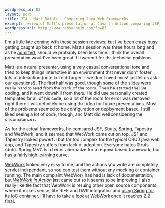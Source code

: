 ```yaml
--- 
wordpress_id: 83
layout: post
title: JIA - Matt Raible - Comparing Java Web Frameworks
excerpt: review of Matt's presentation at Java in Action comparing JSF, Struts, Spring, Tapestry, and WebWork
wordpress_url: http://www.robsanheim.com/?p=83
---
```

I'm a little late coming with these session reviews, but I've been crazy busy getting caught up back at home.  Matt's session was three hours long and as he <a href="http://raibledesigns.com/page/rd?anchor=java_in_action_presentations_and">admitted</a>, should've probably been less time.  I think the overall presentation would've been great if it weren't for the technical problems.  

Matt is a natural presenter, using a very casual conversational tone and tried to keep things interactive in an environment that never didn't foster lots of interaction (note to TechTargert - we don't need mics! just let us ask our questions!).  The first half was good, though some of the slides were really hard to read from the back of the room.  Then he started the live coding, and it went downhill from there.  He did use personally created templates for all of his code, so a lot of the room for error was removed right there.  I will definitely be using that idea for future presentations.  Most of the problems seemed to be configuration or deployment based.  I still liked seeing a lot of code, though, and Matt did well considering the circumstances.  

As for the actual frameworks, he compared JSF, Struts, Spring, Tapestry and WebWork, and it seemed that WebWork came out on top.  JSF and Tapestry looked powerful but far too complex for the typical CRUD java web app, and Tapestry suffers from lack of adoption.  Everyone hates Struts (duh).  Spring MVC is a better alternative for a request based framework, but has a fairly high learning curve.  

<a href="http://www.opensymphony.com/webwork/">WebWork</a> looked very easy to me, and the actions you write are completely servlet independant, so you can test them without any mocking or container running.  The main complaint WebWork has had is lack of documentation, but <a href="http://www.amazon.com/exec/obidos/tg/detail/-/1932394532/qid=1128052468/sr=8-1/ref=pd_bbs_1/102-3725223-1212127?v=glance&s=books&n=507846"><i>WebWork in Action</i></a> just came out so it seems to be improving.  I also really like the fact that WebWork is resuing other open source components where it makes sense, like RIFE and DWR integration and <a href="http://blogs.opensymphony.com/webwork/2005/09/spring_and_webwork_together.html">using Spring for its IoC container.</a>  I'll have to take a look at WebWork once it reaches 2.2 final.  
